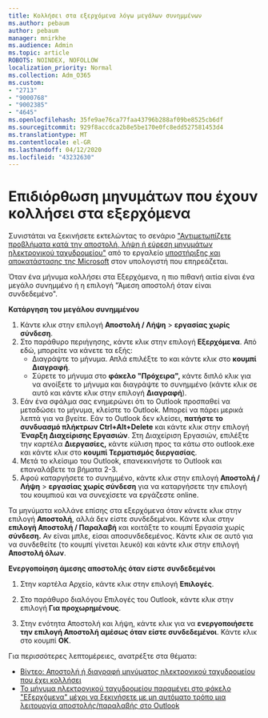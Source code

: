 ```yaml
---
title: Κολλήσει στα εξερχόμενα λόγω μεγάλων συνημμένων
ms.author: pebaum
author: pebaum
manager: mnirkhe
ms.audience: Admin
ms.topic: article
ROBOTS: NOINDEX, NOFOLLOW
localization_priority: Normal
ms.collection: Adm_O365
ms.custom:
- "2713"
- "9000768"
- "9002385"
- "4645"
ms.openlocfilehash: 35fe9ae76ca77faa43796b288af09be8525cb6df
ms.sourcegitcommit: 929f8accdca2b8e5be170e0fc8edd527581453d4
ms.translationtype: MT
ms.contentlocale: el-GR
ms.lasthandoff: 04/12/2020
ms.locfileid: "43232630"
---
```

# <a name="fix-messages-that-are-stuck-in-the-outbox"></a>Επιδιόρθωση μηνυμάτων που έχουν κολλήσει στα εξερχόμενα

Συνιστάται να ξεκινήσετε εκτελώντας το σενάριο ["Αντιμετωπίζετε προβλήματα κατά την αποστολή, λήψη ή εύρεση μηνυμάτων ηλεκτρονικού ταχυδρομείου"](https://aka.ms/SaRA-OutlookSendReceive) από το εργαλείο [υποστήριξης και αποκατάστασης της Microsoft](https://diagnostics.office.com/#/) στον υπολογιστή που επηρεάζεται.

Όταν ένα μήνυμα κολλήσει στα Εξερχόμενα, η πιο πιθανή αιτία είναι ένα μεγάλο συνημμένο ή η επιλογή "Άμεση αποστολή όταν είναι συνδεδεμένο".

**Κατάργηση του μεγάλου συνημμένου**

1. Κάντε κλικ στην επιλογή **Αποστολή / Λήψη** > **εργασίας χωρίς σύνδεση**. 
2. Στο παράθυρο περιήγησης, κάντε κλικ στην επιλογή **Εξερχόμενα**. Από εδώ, μπορείτε να κάνετε τα εξής: 
    - Διαγράψτε το μήνυμα. Απλά επιλέξτε το και κάντε κλικ στο **κουμπί Διαγραφή**.
    - Σύρετε το μήνυμα στο **φάκελο "Πρόχειρα",** κάντε διπλό κλικ για να ανοίξετε το μήνυμα και διαγράψτε το συνημμένο (κάντε κλικ σε αυτό και κάντε κλικ στην επιλογή **Διαγραφή**).
3. Εάν ένα σφάλμα σας ενημερώνει ότι το Outlook προσπαθεί να μεταδώσει το μήνυμα, κλείστε το Outlook. Μπορεί να πάρει μερικά λεπτά για να βγείτε. Εάν το Outlook δεν κλείσει, **πατήστε το συνδυασμό πλήκτρων Ctrl+Alt+Delete** και κάντε κλικ στην επιλογή **Έναρξη Διαχείρισης Εργασιών**. Στη Διαχείριση Εργασιών, επιλέξτε την καρτέλα **Διεργασίες,** κάντε κύλιση προς τα κάτω στο outlook.exe και κάντε κλικ στο **κουμπί Τερματισμός διεργασίας**.
4. Μετά το κλείσιμο του Outlook, επανεκκινήστε το Outlook και επαναλάβετε τα βήματα 2-3. 
5. Αφού καταργήσετε το συνημμένο, κάντε κλικ στην επιλογή **Αποστολή / Λήψη** > **εργασίας χωρίς σύνδεση** για να καταργήσετε την επιλογή του κουμπιού και να συνεχίσετε να εργάζεστε online. 

Τα μηνύματα κολλάνε επίσης στα εξερχόμενα όταν κάνετε κλικ στην επιλογή **Αποστολή**, αλλά δεν είστε συνδεδεμένοι. Κάντε κλικ στην **επιλογή Αποστολή / Παραλαβή** και κοιτάξτε το κουμπί Εργασία χωρίς **σύνδεση.** Αν είναι μπλε, είσαι αποσυνδεδεμένος. Κάντε κλικ σε αυτό για να συνδεθείτε (το κουμπί γίνεται λευκό) και κάντε κλικ στην επιλογή **Αποστολή όλων**.
 
**Ενεργοποίηση άμεσης αποστολής όταν είστε συνδεδεμένοι**
 
1. Στην καρτέλα Αρχείο, κάντε κλικ στην επιλογή **Επιλογές**.

2. Στο παράθυρο διαλόγου Επιλογές του Outlook, κάντε κλικ στην επιλογή **Για προχωρημένους**.

3. Στην ενότητα Αποστολή και λήψη, κάντε κλικ για να **ενεργοποιήσετε την επιλογή Αποστολή αμέσως όταν είστε συνδεδεμένοι**. Κάντε κλικ στο κουμπί **OK**.
 
Για περισσότερες λεπτομέρειες, ανατρέξτε στα θέματα:
- [Βίντεο: Αποστολή ή διαγραφή μηνύματος ηλεκτρονικού ταχυδρομείου που έχει κολλήσει](https://support.office.com/article/Video-Send-or-delete-an-email-stuck-in-your-outbox-26d5d34a-4e5f-444a-a9e8-44db04a94dec) 
- [Το μήνυμα ηλεκτρονικού ταχυδρομείου παραμένει στο φάκελο "Εξερχόμενα" μέχρι να ξεκινήσετε με μη αυτόματο τρόπο μια λειτουργία αποστολής/παραλαβής στο Outlook](https://support.microsoft.com/help/2797572/email-stays-in-the-outbox-folder-until-you-manually-initiate-a-send-re)
